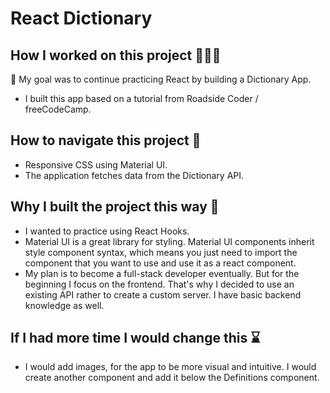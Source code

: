 # React Dictionary

## How I worked on this project 👩🏼‍💻

🚀 My goal was to continue practicing React by building a Dictionary App.

- I built this app based on a tutorial from Roadside Coder / freeCodeCamp.

## How to navigate this project 🧭

- Responsive CSS using Material UI.
- The application fetches data from the Dictionary API.

## Why I built the project this way 🚧

- I wanted to practice using React Hooks.
- Material UI is a great library for styling. Material UI components inherit style component syntax, which means you just need to import the component that you want to use and use it as a react component.
- My plan is to become a full-stack developer eventually. But for the beginning I focus on the frontend. That's why I decided to use an existing API rather to create a custom server. I have basic backend knowledge as well.

## If I had more time I would change this ⌛

- I would add images, for the app to be more visual and intuitive. I would create another component and add it below the Definitions component.
